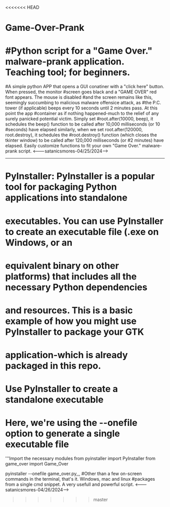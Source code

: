 <<<<<<< HEAD
# Game-Over-Prank
#Python script for a "Game Over." malware-prank application. Teaching tool; for beginners.
=======
#A simple python APP that opens a GUI conatiner with a "click here" button. When pressed, the monitor 
#screen goes black and a "GAME OVER" red font appears. The mouse is disabled 
#and the screen remains like this, seemingly succumbing to malicious malware offensice attack, as
#the P.C. tower (if applicable) beeps every 10 seconds until 2 minutes pass. At this point the app 
#container as if nothing happened-much to the relief of any surely panicked potential victim. Simply set 
#root.after(10000, beep), it schedules the beep() function to be called after 10,000 milliseconds (or 10 
#seconds) have elapsed similarly, when we set root.after(120000, root.destroy), it schedules the 
#root.destroy() function (which closes the tkinter window) to be called after 120,000 milliseconds (or 
#2 minutes) have elapsed. Easily customize functions to fit your own "Game Over." malware-prank script.
<---satanicsmores-04/25/2024-->
_________________________________________________________________________________________________________

# PyInstaller: PyInstaller is a popular tool for packaging Python applications into standalone
# executables. You can use PyInstaller to create an executable file (.exe on Windows, or an
# equivalent binary on other platforms) that includes all the necessary Python dependencies
# and resources. This is a basic example of how you might use PyInstaller to package your GTK
# application-which is already packaged in this repo.
#
# Use PyInstaller to create a standalone executable
# Here, we're using the --onefile option to generate a single executable file
'''Import the necessary modules
from pyinstaller import PyInstaller
from game_over import Game_Over

pyinstaller --onefile game_over.py,,,
#Other than a few on-screen commands in the terminal, that's it. Windows, mac and linux 
#packages from a single cmd snippet. A very usefull and powerful script.
<---satanicsmores-04/26/2024-->


 
>>>>>>> master
